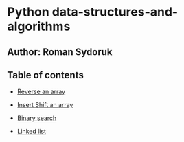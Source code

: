# Python data-structures-and-algorithms

## Author: Roman Sydoruk

## Table of contents

* [Reverse an array](https://github.com/sydoruk89/data-structures-and-algorithms/tree/master/py-code-challenges/array_reverse)

* [Insert Shift an array](https://github.com/sydoruk89/data-structures-and-algorithms/tree/master/py-code-challenges/array_reverse)
* [Binary search](https://github.com/sydoruk89/python-data-structures-and-algorithms/tree/master/challenges/array-binary-search)
* [Linked list](https://github.com/sydoruk89/python-data-structures-and-algorithms/tree/master/challenges/linked-list)
